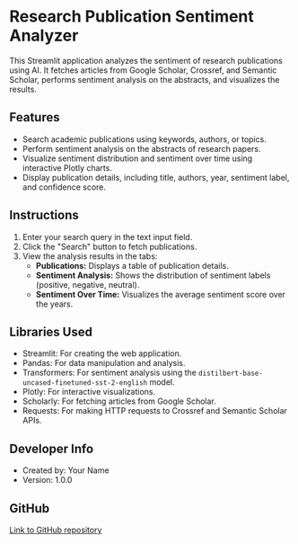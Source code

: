 # Research Publication Sentiment Analyzer

This Streamlit application analyzes the sentiment of research publications using AI. It fetches articles from Google Scholar, Crossref, and Semantic Scholar, performs sentiment analysis on the abstracts, and visualizes the results.

## Features

- Search academic publications using keywords, authors, or topics.
- Perform sentiment analysis on the abstracts of research papers.
- Visualize sentiment distribution and sentiment over time using interactive Plotly charts.
- Display publication details, including title, authors, year, sentiment label, and confidence score.

## Instructions

1.  Enter your search query in the text input field.
2.  Click the "Search" button to fetch publications.
3.  View the analysis results in the tabs:
    -   **Publications:** Displays a table of publication details.
    -   **Sentiment Analysis:** Shows the distribution of sentiment labels (positive, negative, neutral).
    -   **Sentiment Over Time:** Visualizes the average sentiment score over the years.

## Libraries Used

-   Streamlit: For creating the web application.
-   Pandas: For data manipulation and analysis.
-   Transformers: For sentiment analysis using the `distilbert-base-uncased-finetuned-sst-2-english` model.
-   Plotly: For interactive visualizations.
-   Scholarly: For fetching articles from Google Scholar.
-   Requests: For making HTTP requests to Crossref and Semantic Scholar APIs.

## Developer Info

-   Created by: Your Name
-   Version: 1.0.0

## GitHub

[Link to GitHub repository](https://github.com/juneedpk/research-articles-sentiment-analyzer)
